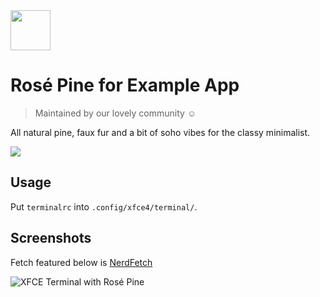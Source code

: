 <img src="https://github.com/rose-pine/rose-pine-theme/blob/master/assets/icon.png" width="64" />

# Rosé Pine for Example App

> Maintained by our lovely community ☺️

All natural pine, faux fur and a bit of soho vibes for the classy minimalist.

[![](https://img.shields.io/badge/Rosé%20Pine%20Theme-191724)](https://github.com/rose-pine/rose-pine-theme)

## Usage

Put `terminalrc` into `.config/xfce4/terminal/`.

## Screenshots

Fetch featured below is [NerdFetch](https://github.com/thatonecalculator/nerdfetch)

![XFCE Terminal with Rosé Pine](https://i.imgur.com/o8WhjNG.png)
